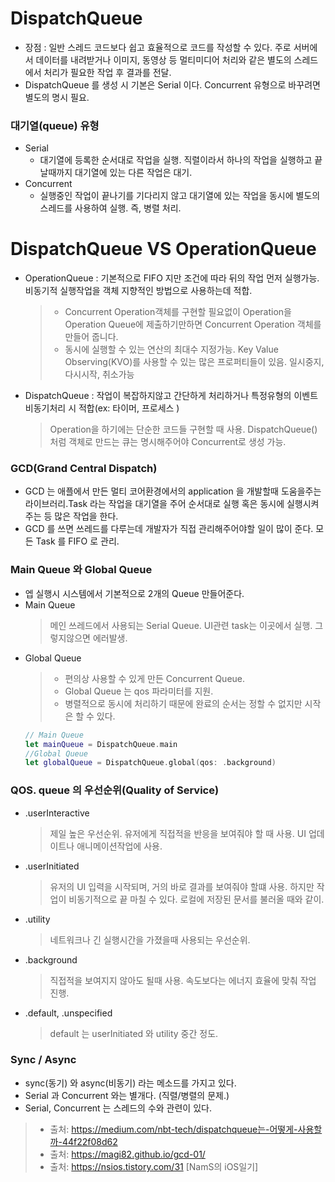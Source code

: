 # DispatchQueue
- 장점 : 일반 스레드 코드보다 쉽고 효율적으로 코드를 작성할 수 있다. 주로 서버에서 데이터를 내려받거나 이미지, 동영상 등 멀티미디어 처리와 같은 별도의 스레드에서 처리가 필요한 작업 후 결과를 전달.
- DispatchQueue 를 생성 시 기본은 Serial 이다. Concurrent 유형으로 바꾸려면 별도의 명시 필요.

### 대기열(queue) 유형
  - Serial
    - 대기열에 등록한 순서대로 작업을 실행. 직렬이라서 하나의 작업을 실행하고 끝날때까지 대기열에 있는 다른 작업은 대기.
  - Concurrent
    - 실행중인 작업이 끝나기를 기다리지 않고 대기열에 있는 작업을 동시에 별도의 스레드를 사용하여 실행. 즉, 병렬 처리.
#
# DispatchQueue VS OperationQueue
- OperationQueue : 기본적으로 FIFO 지만 조건에 따라 뒤의 작업 먼저 실행가능. 비동기적 실행작업을 객체 지향적인 방법으로 사용하는데 적합.
  >- Concurrent Operation객체를 구현할 필요없이 Operation을 Operation Queue에 제출하기만하면 Concurrent Operation 객체를 만들어 줍니다.
  >- 동시에 실행할 수 있는 연산의 최대수 지정가능. Key Value Observing(KVO)를 사용할 수 있는 많은 프로퍼티들이 있음. 일시중지, 다시시작, 취소가능
- DispatchQueue : 작업이 복잡하지않고 간단하게 처리하거나 특정유형의 이벤트 비동기처리 시 적합(ex: 타이머, 프로세스 )
  > Operation을 하기에는 단순한 코드들 구현할 때 사용. DispatchQueue() 처럼 객체로 만드는 큐는 명시해주어야 Concurrent로 생성 가능.
  
### GCD(Grand Central Dispatch)
- GCD 는 애플에서 만든 멀티 코어환경에서의 application 을 개발할때 도움을주는 라이브러리.Task 라는 작업을 대기열을 주어 순서대로 실행 혹은 동시에 실행시켜주는 등 많은 작업을 한다.
- GCD 를 쓰면 쓰레드를 다루는데 개발자가 직접 관리해주어야할 일이 많이 준다. 모든 Task 를 FIFO 로 관리.

### Main Queue 와 Global Queue
- 엡 실행시 시스템에서 기본적으로 2개의 Queue 만들어준다.
- Main Queue
  > 메인 쓰레드에서 사용되는 Serial Queue.
  > UI관련 task는 이곳에서 실행. 그렇지않으면 에러발생.
- Global Queue
  > - 편의상 사용할 수 있게 만든 Concurrent Queue.
  > - Global Queue 는 qos 파라미터를 지원.
  > - 병렬적으로 동시에 처리하기 때문에 완료의 순서는 정할 수 없지만 시작은 할 수 있다.
  ```swift
  // Main Queue
  let mainQueue = DispatchQueue.main
  //Global Queue
  let globalQueue = DispatchQueue.global(qos: .background)
  ```

### QOS. queue 의 우선순위(Quality of Service)
- .userInteractive
  > 제일 높은 우선순위. 유저에게 직접적을 반응을 보여줘야 할 때 사용. UI 업데이트나 애니메이션작업에 사용.
- .userInitiated
  > 유저의 UI 입력을 시작되며, 거의 바로 결과를 보여줘야 할떄 사용. 하지만 작업이 비동기적으로 끝 마칠 수 있다. 로컬에 저장된 문서를 불러올 때와 같이.
- .utility
  > 네트워크나 긴 실행시간을 가졌을때 사용되는 우선순위. 
- .background
  > 직접적을 보여지지 않아도 될때 사용. 속도보다는 에너지 효율에 맞춰 작업 진행.
- .default, .unspecified
  > default 는 userInitiated 와 utility 중간 정도.
  
### Sync / Async
- sync(동기) 와 async(비동기) 라는 메소드를 가지고 있다.
- Serial 과 Concurrent 와는 별개다. (직렬/병렬의 문제.)
- Serial, Concurrent 는 스레드의 수와 관련이 있다.
  
>- 출처: https://medium.com/nbt-tech/dispatchqueue는-어떻게-사용할까-44f22f08d62
>- 출처: https://magi82.github.io/gcd-01/
>- 출처: https://nsios.tistory.com/31 [NamS의 iOS일기]

